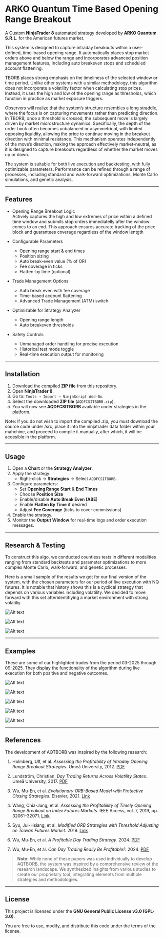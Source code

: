 # ARKO Quantum Time Based Opening Range Breakout

A Custom **NinjaTrader 8** automated strategy developed by **ARKO Quantum S.R.L.** for the American futures market.

This system is designed to capture intraday breakouts within a user-defined, time-based opening range. It automatically places stop market orders above and below the range and incorporates advanced position management features, including auto breakeven stops and scheduled account flattening.

TBORB places strong emphasis on the timeliness of the selected window or time period. Unlike other systems with a similar methodology, this algorithm does not incorporate a volatility factor when calculating stop prices. Instead, it uses the high and low of the opening range as thresholds, which function in practice as market exposure triggers.

Observers will realize that the system’s structure resembles a long straddle, where the focus is on capturing movements rather than predicting direction. In TBORB, once a threshold is crossed, the subsequent move is largely driven by market microstructure dynamics. Specifically, the depth of the order book often becomes unbalanced or asymmetrical, with limited opposing liquidity, allowing the price to continue moving in the breakout direction with minimal resistance. This mechanism operates independently of the move’s direction, making the approach effectively market-neutral, as it is designed to capture breakouts regardless of whether the market moves up or down.

The system is suitable for both live execution and backtesting, with fully optimizable parameters. Performance can be refined through a range of processes, including standard and walk-forward optimizations, Monte Carlo simulations, and genetic analysis.

---

## Features
- Opening Range Breakout Logic  
  Actively captures the high and low extremes of price within a defined time window and submits stop orders immediatelly after the window comes to an end. This approach ensures accurate tracking of the price block and guarantees coverage regardless of the window lentgth  

- Configurable Parameters  
  - Opening range start & end times  
  - Position sizing  
  - Auto break-even value (% of OR)  
  - Fee coverage in ticks  
  - Flatten-by time (optional)  

- Trade Management Options  
  - Auto break even with fee coverage  
  - Time-based account flattening  
  - Advanced Trade Management (ATM) switch  

- Optimizable for Strategy Analyzer  
  - Opening range length  
  - Auto breakeven thresholds  

- Safety Controls  
  - Unmanaged order handling for precise execution  
  - Historical test mode toggle  
  - Real-time execution output for monitoring  

---

## Installation
1. Download the compiled **ZIP file** from this repository.  
2. Open **NinjaTrader 8**.  
3. Go to: `Tools → Import → NinjaScript Add-On`.  
4. Select the downloaded **ZIP file** (`AQDFCSITBORB.zip`).  
6. You will now see **AQDFCSITBORB** available under strategies in the platform.

Note: If you do not wish to import the compiled .zip, you must download the source code under /src, place it into the ninjatrader data folder within your mahchine, and proceed to compile it manually, after which, it will be accesible in the platform.

---

## Usage
1. Open a **Chart** or the **Strategy Analyzer**.  
2. Apply the strategy:  
   - Right-click → **Strategies** → Select `AQDFCSITBORB`.
3. Configure parameters:  
   - Set **Opening Range Start** & **End Times**  
   - Choose **Position Size**  
   - Enable/disable **Auto Break Even (ABE)**  
   - Enable **Flatten By Time** if desired  
   - Adjust **Fee Coverage** (ticks to cover commissions)  
4. Enable the strategy.  
5. Monitor the **Output Window** for real-time logs and order execution messages.  

---

## Research & Testing

To construct this algo, we conducted countless tests in different modalities ranging from standard backtests and parameter optimizations to more complex Monte Carlo, walk-forward, and genetic processes.

Here is a small sample of the results we got for our final version of the system, with the chosen parameters for our period of live execution with NQ futures. It is notable that history shows this is a cyclical strategy that depends on various variables including volatility. We decided to move forward with this set afteridentifiying a market environment with strong volatiliy.

![Alt text](/assets/simple_tests/complete_test.jpg?raw=true "Complete Test")

![Alt text](/assets/simple_tests/first_half_test.jpg?raw=true "First Half Test")

![Alt text](/assets/simple_tests/second_half_test.jpg?raw=true "Second Half Test")

---

## Examples

These are some of our highlighted trades from the period 03-2025 through 09-2025. They display the functionality of the algorithm during live execution for both positive and negative outcomes.

![Alt text](/assets/trades/screenshot_1.jpg?raw=true "screenshot 1")

![Alt text](/assets/trades/screenshot_2.jpg?raw=true "screenshot 2")

![Alt text](/assets/trades/screenshot_3.jpg?raw=true "screenshot 3")

![Alt text](/assets/trades/screenshot_4.jpg?raw=true "screenshot 4")

![Alt text](/assets/trades/screenshot_5.jpg?raw=true "screenshot 5")

---

## References

The development of AQTBORB was inspired by the following research:

1. Holmberg, Ulf, et al. *Assessing the Profitability of Intraday Opening Range Breakout Strategies*. Umeå University, 2012. [PDF](https://umu.diva-portal.org/smash/record.jsf?pid=diva2%3A553015)

2. Lundström, Christian. *Day Trading Returns Across Volatility States*. Umeå University, 2017. [PDF](https://www.diva-portal.org/smash/get/diva2%3A732318/FULLTEXT02.pdf)

3. Wu, Mu-En, et al. *Evolutionary ORB-Based Model with Protective Closing Strategies*. Elsevier, 2021. [Link](https://www.sciencedirect.com/science/article/pii/S0950705121000320)

4. Wang, Chia-Jung, et al. *Assessing the Profitability of Timely Opening Range Breakout on Index Futures Markets*. IEEE Access, vol. 7, 2019, pp. 32061–32071. [Link](https://ntut.elsevierpure.com/en/publications/assessing-the-profitability-of-timely-opening-range-breakout-on-i)

5. Syu, Jui-Hsiang, et al. *Modified ORB Strategies with Threshold Adjusting on Taiwan Futures Market*. 2019. [Link](https://www.researchgate.net/publication/334427771_Modified_ORB_Strategies_with_Threshold_Adjusting_on_Taiwan_Futures_Market)

6. Wu, Mu-En, et al. *A Profitable Day Trading Strategy*. 2024. [PDF](https://papers.ssrn.com/sol3/Delivery.cfm/4729284.pdf?abstractid=4729284&mirid=1)

7. Wu, Mu-En, et al. *Can Day Trading Really Be Profitable?*. 2024. [PDF](https://papers.ssrn.com/sol3/Delivery.cfm/SSRN_ID2488539_code1009018.pdf?abstractid=2488539&mirid=1)

> **Note:** While none of these papers was used individually to develop AQTBORB, the system was inspired by a comprehensive review of the research landscape. We synthesized insights from various studies to create our proprietary tool, integrating elements from multiple strategies and methodologies.

---

## License
This project is licensed under the **GNU General Public License v3.0 (GPL-3.0)**.  

You are free to use, modify, and distribute this code under the terms of the license.  
